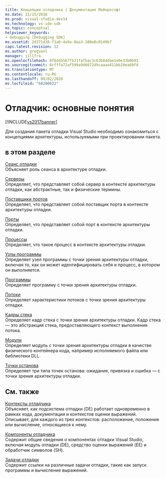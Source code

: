 ```yaml
---
title: Концепции отладчика | Документация Майкрософт
ms.date: 11/15/2016
ms.prod: visual-studio-dev14
ms.technology: vs-ide-sdk
ms.topic: conceptual
helpviewer_keywords:
- debugging [Debugging SDK]
ms.assetid: 2d371d38-f1a0-4a9a-8ea3-100e8c0149b7
caps.latest.revision: 12
ms.author: gregvanl
manager: jillfra
ms.openlocfilehash: 0f8dd5567fb21fafbac3c63b84dae1e0e33b0b91
ms.sourcegitcommit: 6cfffa72af599a9d667249caaaa411bb28ea69fd
ms.translationtype: MT
ms.contentlocale: ru-RU
ms.lasthandoff: 09/02/2020
ms.locfileid: "68200622"
---
```

# <a name="debugger-concepts"></a>Отладчик: основные понятия
[!INCLUDE[vs2017banner](../../includes/vs2017banner.md)]

Для создания пакета отладки Visual Studio необходимо ознакомиться с концепциями архитектуры, используемыми при проектировании пакета.  
  
## <a name="in-this-section"></a>в этом разделе  
 [Сеанс отладки](../../extensibility/debugger/debug-session.md)  
 Объясняет роль сеанса в архитектуре отладки.  
  
 [Серверы](../../extensibility/debugger/servers-visual-studio-sdk.md)  
 Определяет, что представляет собой сервер в контексте архитектуры отладки, как абстрактные, так и физические термины.  
  
 [Поставщики портов](../../extensibility/debugger/port-suppliers.md)  
 Определяет, что представляет собой поставщик порта в контексте архитектуры отладки.  
  
 [Порты](../../extensibility/debugger/ports.md)  
 Определяет, что представляет собой порт в контексте архитектуры отладки.  
  
 [Процессы](../../extensibility/debugger/processes.md)  
 Определяет, что такое процесс в контексте архитектуры отладки.  
  
 [Узлы программы](../../extensibility/debugger/program-nodes.md)  
 Определяет узел программы с точки зрения архитектуры отладки, включая то, как он может идентифицировать себя и процесс, в котором он выполняется.  
  
 [Программы](../../extensibility/debugger/programs.md)  
 Определяет программу с точки зрения архитектуры отладки.  
  
 [Потоки](../../extensibility/debugger/threads.md)  
 Определяет характеристики потоков с точки зрения архитектуры отладки.  
  
 [Кадры стека](../../extensibility/debugger/stack-frames.md)  
 Определяет кадр стека с точки зрения архитектуры отладки. Кадр стека — это абстракция стека, предоставляющего контекст выполнения потока.  
  
 [Модули](../../extensibility/debugger/modules.md)  
 Определяет модуль с точки зрения архитектуры отладки в качестве физического контейнера кода, например исполняемого файла или библиотеки DLL.  
  
 [Точки останова](../../extensibility/debugger/breakpoints-visual-studio-sdk.md)  
 Определяет три типа точек останова: ожидание, привязка и ошибка — с точки зрения архитектуры отладки.  
  
## <a name="related-sections"></a>См. также  
 [Контексты отладчика](../../extensibility/debugger/debugger-contexts.md)  
 Объясняет, как подсистема отладки (DE) работает одновременно в рамках кода, документации и контекстов оценки выражений. Описывает, для каждого из трех контекстов: расположение, положение или вычисление, относящиеся к нему.  
  
 [Компоненты отладчика](../../extensibility/debugger/debugger-components.md)  
 Содержит общие сведения о компонентах отладки Visual Studio, включая модуль отладки (DE), средство оценки выражений (EE) и обработчик символов (SH).  
  
 [Задачи отладки](../../extensibility/debugger/debugging-tasks.md)  
 Содержит ссылки на различные задачи отладки, такие как запуск программы и вычисление выражений.
